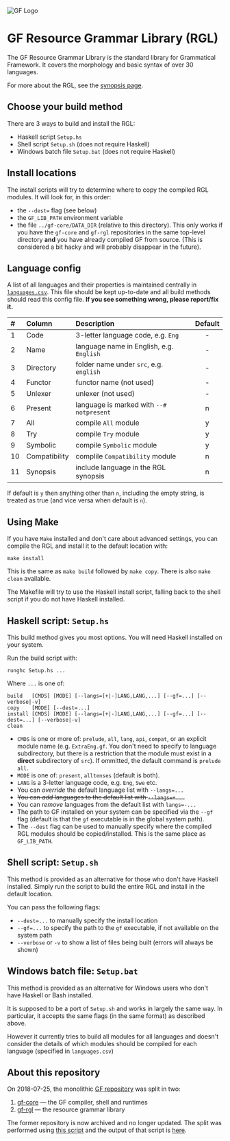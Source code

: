 ![GF Logo](http://www.grammaticalframework.org/doc/Logos/gf1.svg)

# GF Resource Grammar Library (RGL)

The GF Resource Grammar Library is the standard library for Grammatical Framework. It covers the morphology and basic syntax of over 30 languages.

For more about the RGL, see the [synopsis page](http://www.grammaticalframework.org/lib/doc/synopsis/).

## Choose your build method

There are 3 ways to build and install the RGL:

- Haskell script `Setup.hs`
- Shell script `Setup.sh` (does not require Haskell)
- Windows batch file `Setup.bat` (does not require Haskell)

## Install locations

The install scripts will try to determine where to copy the compiled RGL modules.
It will look for, in this order:
- the `--dest=` flag (see below)
- the `GF_LIB_PATH` environment variable
- the file `../gf-core/DATA_DIR` (relative to this directory). This only works if you have the `gf-core` and `gf-rgl` repositories in the same top-level directory **and** you have already compiled GF from source.
(This is considered a bit hacky and will probably disappear in the future).

## Language config

A list of all languages and their properties is maintained centrally in [`languages.csv`](languages.csv).
This file should be kept up-to-date and all build methods should read this config file.
**If you see something wrong, please report/fix it.**

| #  | Column        | Description                              | Default |
|:---|:--------------|:-----------------------------------------|:-------:|
| 1  | Code          | 3-letter language code, e.g. `Eng`       |    -    |
| 2  | Name          | language name in English, e.g. `English` |    -    |
| 3  | Directory     | folder name under `src`, e.g. `english`  |    -    |
| 4  | Functor       | functor name (not used)                  |    -    |
| 5  | Unlexer       | unlexer (not used)                       |    -    |
| 6  | Present       | language is marked with `--# notpresent` |    n    |
| 7  | All           | compile `All` module                     |    y    |
| 8  | Try           | compile `Try` module                     |    y    |
| 9  | Symbolic      | compile `Symbolic` module                |    y    |
| 10 | Compatibility | complile `Compatibility` module          |    n    |
| 11 | Synopsis      | include language in the RGL synopsis     |    n    |

If default is `y` then anything other than `n`, including the empty string, is treated as true (and vice versa when default is `n`).

## Using Make

If you have `Make` installed and don't care about advanced settings,
you can compile the RGL and install it to the default location with:

```
make install
```

This is the same as `make build` followed by `make copy`.
There is also `make clean` available.

The Makefile will try to use the Haskell install script,
falling back to the shell script if you do not have Haskell installed.

## Haskell script: `Setup.hs`

This build method gives you most options.
You will need Haskell installed on your system.

Run the build script with:

```
runghc Setup.hs ...
```

Where `...` is one of:
```
build   [CMDS] [MODE] [--langs=[+|-]LANG,LANG,...] [--gf=...] [--verbose|-v]
copy    [MODE] [--dest=...]
install [CMDS] [MODE] [--langs=[+|-]LANG,LANG,...] [--gf=...] [--dest=...] [--verbose|-v]
clean
```

- `CMDS` is one or more of:
`prelude`,
`all`,
`lang`,
`api`,
`compat`,
or an explicit module name (e.g. `ExtraEng.gf`. You don't need to specify to language subdirectory, but there is a restriction that the module must exist in a **direct** subdirectory of `src`).
If ommitted, the default command is `prelude all`.
- `MODE` is one of:
`present`,
`alltenses`
(default is both).
- `LANG` is a 3-letter language code, e.g. `Eng`, `Swe` etc.
- You can _override_ the default language list with `--langs=...`
- ~~You can _add_ languages to the default list with `--langs=+...`~~
- You can _remove_ languages from the default list with `langs=-...`
- The path to GF installed on your system can be specified via the `--gf` flag (default is that the `gf` executable is in the global system path).
- The `--dest` flag can be used to manually specify where the compiled RGL modules should be copied/installed. This is the same place as `GF_LIB_PATH`.

## Shell script: `Setup.sh`

This method is provided as an alternative for those who don't have Haskell installed.
Simply run the script to build the entire RGL and install in the default location.

You can pass the following flags:
- `--dest=...` to manually specify the install location
- `--gf=...` to specify the path to the `gf` executable, if not available on the system path
- `--verbose` or `-v` to show a list of files being built (errors will always be shown)

## Windows batch file: `Setup.bat`

This method is provided as an alternative for Windows users who don't have Haskell or Bash installed.

It is supposed to be a port of `Setup.sh` and works in largely the same way.
In particular, it accepts the same flags (in the same format) as described above.

However it currently tries to build all modules for all languages and doesn't consider the details of which modules should be compiled for each language (specified in `languages.csv`)

## About this repository

On 2018-07-25, the monolithic [GF repository](https://github.com/GrammaticalFramework/GF)
was split in two:

1. [gf-core](https://github.com/GrammaticalFramework/gf-core) — the GF compiler, shell and runtimes
2. [gf-rgl](https://github.com/GrammaticalFramework/gf-rgl) — the resource grammar library

The former repository is now archived and no longer updated.
The split was performed using [this script](https://github.com/GrammaticalFramework/GF/blob/30ae1b5a5f73513ac5825ca6712186ef8afe9fd4/split/run.sh)
and the output of that script is [here](https://gist.github.com/johnjcamilleri/a6c43ff61f15a9657b457ac94ab7db61).
